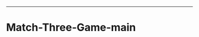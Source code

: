 -----------------------------------------------------------------------------------------------
# Match-Three-Game-main
